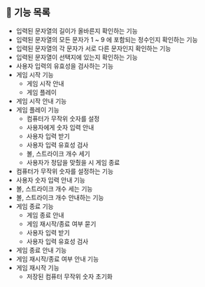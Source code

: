 ## 🚀 기능 목록

* 입력된 문자열의 길이가 올바른지 확인하는 기능
* 입력된 문자열의 모든 문자가 1 ~ 9 에 포함되는 정수인지 확인하는 기능
* 입력된 문자열의 각 문자가 서로 다른 문자인지 확인하는 기능
* 입력된 문자열이 선택지에 있는지 확인하는 기능
* 사용자 입력의 유효성을 검사하는 기능
* 게임 시작 기능
  * 게임 시작 안내
  * 게임 플레이
* 게임 시작 안내 기능
* 게임 플레이 기능
  * 컴퓨터가 무작위 숫자를 설정
  * 사용자에게 숫자 입력 안내
  * 사용자 입력 받기
  * 사용자 입력 유효성 검사
  * 볼, 스트라이크 개수 세기
  * 사용자가 정답을 맞췄을 시 게임 종료
* 컴퓨터가 무작위 숫자를 설정하는 기능
* 사용자 숫자 입력 안내 기능
* 볼, 스트라이크 개수 세는 기능
* 볼, 스트라이크 개수 안내하는 기능
* 게임 종료 기능
  * 게임 종료 안내
  * 게임 재시작/종료 여부 묻기
  * 사용자 입력 받기
  * 사용자 입력 유효성 검사
* 게임 종료 안내 기능
* 게임 재시작/종료 여부 안내 기능
* 게임 재시작 기능
  * 저장된 컴퓨터 무작위 숫자 초기화

